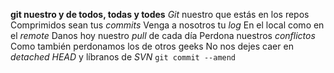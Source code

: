 **git nuestro y de todos, todas y todes**
*Git* nuestro que estás en los repos 
Comprimidos sean tus *commits* 
Venga a nosotros tu *log* 
En el local como en el *remote* 
Danos hoy nuestro *pull* de cada día 
Perdona nuestros *conflictos* 
Como también perdonamos los de otros geeks 
No nos dejes caer en *detached HEAD* 
y líbranos de *SVN* 
`git commit --amend`


